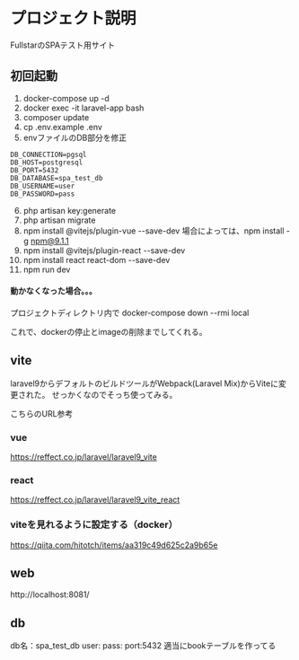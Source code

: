 # プロジェクト説明
FullstarのSPAテスト用サイト

## 初回起動
1. docker-compose up -d
2. docker exec -it laravel-app bash
3. composer update
4. cp .env.example .env
5. envファイルのDB部分を修正

```
DB_CONNECTION=pgsql
DB_HOST=postgresql
DB_PORT=5432
DB_DATABASE=spa_test_db
DB_USERNAME=user
DB_PASSWORD=pass
```

6. php artisan key:generate
7. php artisan migrate
8. npm install @vitejs/plugin-vue --save-dev
   場合によっては、npm install -g npm@9.1.1
9. npm install @vitejs/plugin-react --save-dev
10. npm install react react-dom --save-dev
11. npm run dev

#### 動かなくなった場合。。。
プロジェクトディレクトリ内で
docker-compose down --rmi local 

これで、dockerの停止とimageの削除までしてくれる。

## vite
laravel9からデフォルトのビルドツールがWebpack(Laravel Mix)からViteに変更された。
せっかくなのでそっち使ってみる。

こちらのURL参考
### vue
https://reffect.co.jp/laravel/laravel9_vite

### react
https://reffect.co.jp/laravel/laravel9_vite_react

### viteを見れるように設定する（docker）
https://qiita.com/hitotch/items/aa319c49d625c2a9b65e

## web
http://localhost:8081/
## db
db名：spa_test_db
user:
pass:
port:5432
適当にbookテーブルを作ってる